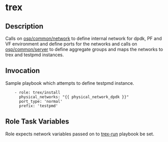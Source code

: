 # trex
## Description
Calls on [osp/common/network](https://github.com/yogananth-subramanian/ansible-nfv/blob/master/roles/osp/common/tasks/network.yml) to define  internal network for dpdk, PF and VF environment and define ports for the networks and calls on [osp/common/server](https://github.com/yogananth-subramanian/ansible-nfv/blob/master/roles/osp/common/tasks/server.yml) to define aggregate groups and maps the networks to trex and testpmd instances.
## Invocation
Sample playbook which attempts to define testpmd instance.
````
    - role: trex/install
      physical_networks: "{{ physical_network_dpdk }}"
      port_type: 'normal'
      prefix: 'testpmd'
````
## Role Task Variables
Role expects network variables passed on to [trex-run](https://github.com/yogananth-subramanian/ansible-nfv/blob/master/user-specific/trex.yaml) playbook be set.
